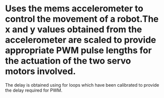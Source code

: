 # Uses the mems accelerometer to control the movement of a robot.The x and y values obtained from the accelerometer are scaled to provide appropriate PWM pulse lengths for the actuation of the two servo motors involved.
The delay is obtained using for loops which have been calibrated to provide the delay required for PWM.

